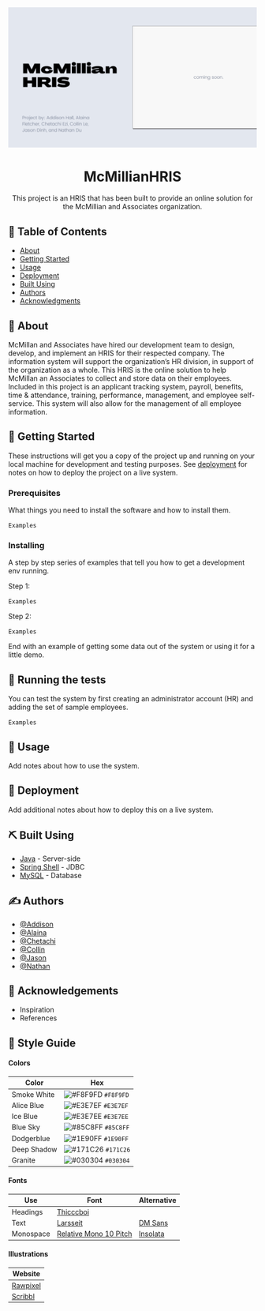 <img src="https://raw.githubusercontent.com/DinhJDev/Woz-U-Final-Project/main/assets/McMillian%20HRIS.png">

<h1 align="center">McMillianHRIS</h1>

<p align="center"> This project is an HRIS that has been built to provide an online solution for the McMillian and Associates organization. 
<br> 
</p>

## 📝 Table of Contents

- [About](#about)
- [Getting Started](#getting_started)
- [Usage](#usage)
- [Deployment](#deployment)
- [Built Using](#built_using)
- [Authors](#authors)
- [Acknowledgments](#acknowledgement)

## 🧐 About <a name = "about"></a>

McMillan and Associates have hired our development team to design, develop, and implement an HRIS for their respected company. The information system will support the organization’s HR division, in support of the organization as a whole. This HRIS is the online solution to help McMillan an Associates to collect and store data on their employees. Included in this project is an applicant tracking system, payroll, benefits, time & attendance, training, performance, management, and employee self-service. This system will also allow for the management of all employee information.

## 🏁 Getting Started <a name = "getting_started"></a>

These instructions will get you a copy of the project up and running on your local machine for development and testing purposes. See [deployment](#deployment) for notes on how to deploy the project on a live system.

### Prerequisites

What things you need to install the software and how to install them.

```
Examples
```

### Installing

A step by step series of examples that tell you how to get a development env running.

Step 1:

```
Examples
```

Step 2:

```
Examples
```

End with an example of getting some data out of the system or using it for a little demo.

## 🔧 Running the tests <a name = "tests"></a>

You can test the system by first creating an administrator account (HR) and adding the set of sample employees.

```
Examples
```

## 🎈 Usage <a name="usage"></a>

Add notes about how to use the system.

## 🚀 Deployment <a id = "deployment"></a>

Add additional notes about how to deploy this on a live system.

## ⛏️ Built Using <a id = "built_using"></a>

- [Java](https://www.java.com/en/) - Server-side
- [Spring Shell](https://vuejs.org/) - JDBC
- [MySQL](https://www.mysql.com) - Database

## ✍️ Authors <a id = "authors"></a>

- [@Addison](https://github.com/Addisonhal)
- [@Alaina](https://github.com/alainaFletcher)
- [@Chetachi](https://github.com/chetachiezikeuzor)
- [@Collin](https://github.com/CVL101516)
- [@Jason](https://github.com/DinhJDev)
- [@Nathan](https://github.com/KienDu)

## 🎉 Acknowledgements <a name = "acknowledgement"></a>

- Inspiration
- References

## 🎨 Style Guide

#### Colors

| Color       | Hex                                                                |
| ----------- | ------------------------------------------------------------------ |
| Smoke White | ![#F8F9FD](https://via.placeholder.com/10/F8F9FD?text=+) `#F8F9FD` |
| Alice Blue  | ![#E3E7EF](https://via.placeholder.com/10/E3E7EF?text=+) `#E3E7EF` |
| Ice Blue    | ![#E3E7EE](https://via.placeholder.com/10/E3E7EE?text=+) `#E3E7EE` |
| Blue Sky    | ![#85C8FF](https://via.placeholder.com/10/85C8FF?text=+) `#85C8FF` |
| Dodgerblue  | ![#1E90FF](https://via.placeholder.com/10/1E90FF?text=+) `#1E90FF` |
| Deep Shadow | ![#171C26](https://via.placeholder.com/10/171C26?text=+) `#171C26` |
| Granite     | ![#030304](https://via.placeholder.com/10/030304?text=+) `#030304` |

#### Fonts

| Use       | Font                                                                           | Alternative                                                                  |
| --------- | ------------------------------------------------------------------------------ | ---------------------------------------------------------------------------- |
| Headings  | [Thicccboi](https://github.com/wonderunit/font-thicccboi)                      |                                                                              |
| Text      | [Larsseit](https://www.fonts.com/font/type-dynamic/larsseit)                   | [DM Sans](https://fonts.google.com/specimen/DM+Sans)                         |
| Monospace | [Relative Mono 10 Pitch](https://www.colophon-foundry.org/typefaces/relative/) | [Insolata](https://fonts.google.com/specimen/Inconsolata?category=Monospace) |

#### Illustrations

| Website                              |
| ------------------------------------ |
| [Rawpixel](https://www.rawpixel.com) |
| [Scribbl](https://weareskribbl.com)  |
